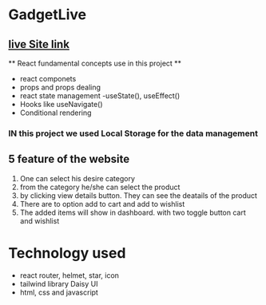 # GadgetLive 
## [live Site link](https://gadgetlive.netlify.app/)

** React fundamental concepts use in this project **
* react componets 
* props and props dealing
* react state management
    -useState(), useEffect()
* Hooks like useNavigate()
* Conditional rendering

### IN this project we used Local Storage for the data management

## 5 feature of the website
1. One can select his desire category
2. from the category he/she can select the product
3. by clicking view details button. They can see the deatails of the product
4. There are to option add to cart and add to wishlist
5. The added items will show in dashboard. with two toggle button cart and wishlist



# Technology used
* react router, helmet, star, icon
* tailwind library Daisy UI
* html, css and javascript

